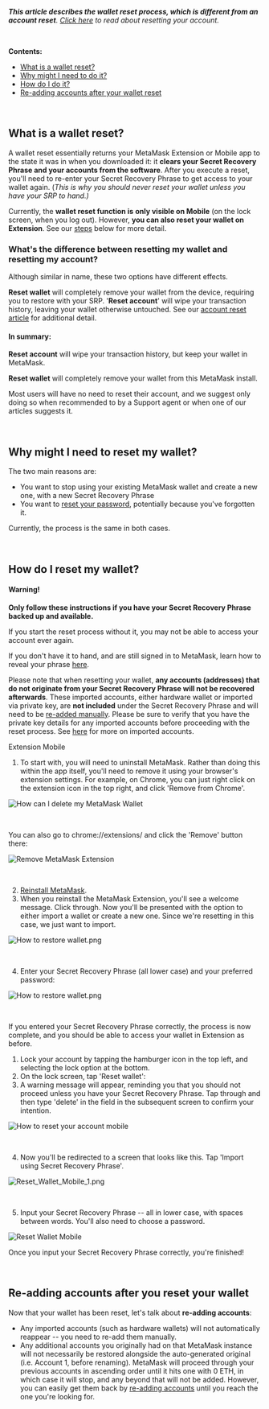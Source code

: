 ***This article describes the wallet reset process, which is different from an account reset**. [Click here](https://support.metamask.io/hc/en-us/articles/360015488891) to read about resetting your account.*


 


**Contents:**


* [What is a wallet reset?](#h_01FXJ8NN1X1PJNG0AH3XKKJR93)
* [Why might I need to do it?](#h_01FXJ8NVJ9X7ZY96H1WBA0NCHX)
* [How do I do it?](#h_01FXJ8P07CG8H4A8A9GK0X0EKA)
* [Re-adding accounts after your wallet reset](#h_01FXJNJHE3W732SMMVS3ZSC145)


 


**What is a wallet reset?**
---------------------------


A wallet reset essentially returns your MetaMask Extension or Mobile app to the state it was in when you downloaded it: it **clears your Secret Recovery Phrase and your accounts from the software**. After you execute a reset, you'll need to re-enter your Secret Recovery Phrase to get access to your wallet again. (*This is why you should never reset your wallet unless you have your SRP to hand.)*


Currently, the **wallet reset function is** **only visible on Mobile** (on the lock screen, when you log out). However, **you can also reset your wallet on Extension**. See our [steps](#h_01FXJ8P07CG8H4A8A9GK0X0EKA) below for more detail. 


### What's the difference between resetting my wallet and resetting my account?


Although similar in name, these two options have different effects. 


**Reset wallet** will completely remove your wallet from the device, requiring you to restore with your SRP. '**Reset account**' will wipe your transaction history, leaving your wallet otherwise untouched. See our [account reset article](https://support.metamask.io/hc/en-us/articles/360015488891) for additional detail.



#### In summary:


**Reset account** will wipe your transaction history, but keep your wallet in MetaMask.


**Reset wallet** will completely remove your wallet from this MetaMask install.



Most users will have no need to reset their account, and we suggest only doing so when recommended to by a Support agent or when one of our articles suggests it.


 


**Why might I need to reset my wallet?**
----------------------------------------


The two main reasons are:


* You want to stop using your existing MetaMask wallet and create a new one, with a new Secret Recovery Phrase
* You want to [reset your password](https://support.metamask.io/hc/en-us/articles/360039616872), potentially because you've forgotten it.


Currently, the process is the same in both cases. 


 


**How do I reset my wallet?**
-----------------------------



#### Warning!


**Only follow these instructions if you have your Secret Recovery Phrase backed up and available.**


If you start the reset process without it, you may not be able to access your account ever again.


If you don't have it to hand, and are still signed in to MetaMask, learn how to reveal your phrase [here](https://support.metamask.io/hc/en-us/articles/360015290032). 


Please note that when resetting your wallet, **any accounts (addresses) that do not originate from your Secret Recovery Phrase will not be recovered afterwards**. These imported accounts, either hardware wallet or imported via private key, are **not included** under the Secret Recovery Phrase and will need to be [re-added manually](https://support.metamask.io/hc/en-us/articles/360015489271). Please be sure to verify that you have the private key details for any imported accounts before proceeding with the reset process. See [here](https://support.metamask.io/hc/en-us/articles/360015289932) for more on imported accounts.





Extension Mobile


1. To start with, you will need to uninstall MetaMask. Rather than doing this within the app itself, you'll need to remove it using your browser's extension settings. For example, on Chrome, you can just right click on the extension icon in the top right, and click 'Remove from Chrome'.


![How can I delete my MetaMask Wallet](https://support.metamask.io/hc/article_attachments/9220162293403/How_can_I_delete_my_MetaMask_Wallet.gif)


 


You can also go to chrome://extensions/ and click the 'Remove' button there:


![Remove MetaMask Extension](https://support.metamask.io/hc/article_attachments/9220262640155/Remove_MetaMask_Extension.png)


 


2. [Reinstall MetaMask](https://support.metamask.io/hc/en-us/articles/360015489531-Getting-started-with-MetaMask#:~:text=How%20to%20install%20MetaMask%3A).
3. When you reinstall the MetaMask Extension, you'll see a welcome message. Click through. Now you'll be presented with the option to either import a wallet or create a new one. Since we're resetting in this case, we just want to import.


![How to restore wallet.png](https://support.metamask.io/hc/article_attachments/9220504019483/How_to_restore_wallet_1.png)


 


4. Enter your Secret Recovery Phrase (all lower case) and your preferred password:


![How to restore wallet.png](https://support.metamask.io/hc/article_attachments/9220537423899/How_to_restore_wallet_2.png)


 


If you entered your Secret Recovery Phrase correctly, the process is now complete, and you should be able to access your wallet in Extension as before.




1. Lock your account by tapping the hamburger icon in the top left, and selecting the lock option at the bottom.
2. On the lock screen, tap 'Reset wallet':
3. A warning message will appear, reminding you that you should not proceed unless you have your Secret Recovery Phrase. Tap through and then type 'delete' in the field in the subsequent screen to confirm your intention.


![How to reset your account mobile](https://support.metamask.io/hc/article_attachments/9186314346523/How_to_reset_your_account_mobile.gif)


 


4. Now you'll be redirected to a screen that looks like this. Tap 'Import using Secret Recovery Phrase'.


![Reset_Wallet_Mobile_1.png](https://support.metamask.io/hc/article_attachments/9186483545883/Reset_Wallet_Mobile_1.png)


 


5. Input your Secret Recovery Phrase -- all in lower case, with spaces between words. You'll also need to choose a password.


![Reset Wallet Mobile](https://support.metamask.io/hc/article_attachments/9186523757723/Reset_Wallet_Mobile_2.png)


Once you input your Secret Recovery Phrase correctly, you're finished!




 


**Re-adding accounts after you reset your wallet**
--------------------------------------------------


Now that your wallet has been reset, let's talk about **re-adding accounts**:


* Any imported accounts (such as hardware wallets) will not automatically reappear -- you need to re-add them manually.
* Any additional accounts you originally had on that MetaMask instance will not necessarily be restored alongside the auto-generated original (i.e. Account 1, before renaming). MetaMask will proceed through your previous accounts in ascending order until it hits one with 0 ETH, in which case it will stop, and any beyond that will not be added. However, you can easily get them back by  [re-adding accounts](https://support.metamask.io/hc/en-us/articles/360015489271-How-to-add-missing-accounts-after-restoring-with-Secret-Recovery-Phrase) until you reach the one you're looking for.
